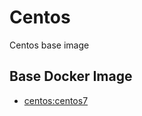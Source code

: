 # Centos

Centos base image


## Base Docker Image

* [centos:centos7](https://registry.hub.docker.com/_/centos/)
